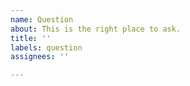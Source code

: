 ```yaml
---
name: Question
about: This is the right place to ask.
title: ''
labels: question
assignees: ''

---
```



